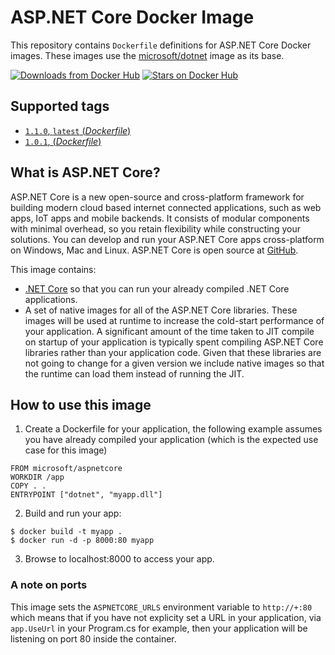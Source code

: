 
ASP.NET Core Docker Image
=========================

This repository contains `Dockerfile` definitions for ASP.NET Core Docker images. These images use the
[microsoft/dotnet](https://hub.docker.com/r/microsoft/dotnet/) image as its base.

[![Downloads from Docker Hub](https://img.shields.io/docker/pulls/microsoft/aspnetcore.svg)](https://hub.docker.com/r/microsoft/aspnetcore)
[![Stars on Docker Hub](https://img.shields.io/docker/stars/microsoft/aspnetcore.svg)](https://hub.docker.com/r/microsoft/aspnetcore)

## Supported tags

- [`1.1.0`, `latest` (*Dockerfile*)](https://github.com/aspnet/aspnet-docker/blob/master/1.1.0/jessie/runtime/Dockerfile)
- [`1.0.1`, (*Dockerfile*)](https://github.com/aspnet/aspnet-docker/blob/master/1.0.1/jessie/runtime/Dockerfile)

## What is ASP.NET Core?

ASP.NET Core is a new open-source and cross-platform framework for building modern cloud based internet connected applications, such as web apps, IoT apps and mobile backends. It consists of modular components with minimal overhead, so you retain flexibility while constructing your solutions. You can develop and run your ASP.NET Core apps cross-platform on Windows, Mac and Linux. ASP.NET Core is open source at [GitHub](https://github.com/aspnet). 

This image contains:

- [.NET Core](https://www.microsoft.com/net/core) so that you can run your already compiled .NET Core applications.
- A set of native images for all of the ASP.NET Core libraries. These images will be used at runtime to increase
  the cold-start performance of your application. A significant amount of the time taken to JIT compile on startup of
  your application is typically spent compiling ASP.NET Core libraries rather than your application code. Given that
  these libraries are not going to change for a given version we include native images so that the runtime can load them
  instead of running the JIT.

## How to use this image

1. Create a Dockerfile for your application, the following example assumes you have already compiled your application (which is the expected use case for this image)

  ```
  FROM microsoft/aspnetcore
  WORKDIR /app
  COPY . .
  ENTRYPOINT ["dotnet", "myapp.dll"]
  ```

2. Build and run your app:

  ```
  $ docker build -t myapp .
  $ docker run -d -p 8000:80 myapp
  ```

3. Browse to localhost:8000 to access your app.

### A note on ports

  This image sets the `ASPNETCORE_URLS` environment variable to `http://+:80` which means that if you have not explicity
  set a URL in your application, via `app.UseUrl` in your Program.cs for example, then your application will be listening
  on port 80 inside the container.
